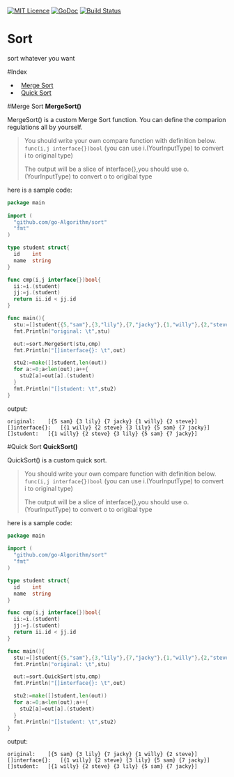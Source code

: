 [![MIT Licence](https://badges.frapsoft.com/os/mit/mit.svg?v=103)](https://opensource.org/licenses/mit-license.php) 
[![GoDoc](https://godoc.org/github.com/go-Algorithm/sort?status.svg)](https://godoc.org/github.com/go-Algorithm/sort)
[![Build Status](https://travis-ci.org/go-Algorithm/sort.svg?branch=master)](https://travis-ci.org/go-Algorithm/sort)

Sort
====
sort whatever you want

#Index
-   [Merge Sort](https://github.com/go-Algorithm/sort#Merge-Sort)
-   [Quick Sort](https://github.com/go-Algorithm/sort#Quick-Sort)

#Merge Sort
**MergeSort()**

MergeSort() is a custom Merge Sort function. You can define the comparion regulations all by yourself.

> You should write your own compare function with definition below.
> `func(i,j interface{})bool`
> (you can use i.(YourInputType) to convert i to original type)
>  
>  The output will be a slice of interface{},you should use o.(YourInputType) to convert o to origibal type

here is a sample code:
```go
package main
    
import (
  "github.com/go-Algorithm/sort"
  "fmt"
)

type student struct{
  id    int
  name  string
}

func cmp(i,j interface{})bool{
  ii:=i.(student)
  jj:=j.(student)
  return ii.id < jj.id
}

func main(){
  stu:=[]student{{5,"sam"},{3,"lily"},{7,"jacky"},{1,"willy"},{2,"steve"}}
  fmt.Println("original: \t",stu)

  out:=sort.MergeSort(stu,cmp)
  fmt.Println("[]interface{}: \t",out)

  stu2:=make([]student,len(out))
  for a:=0;a<len(out);a++{
    stu2[a]=out[a].(student)
  }
  fmt.Println("[]student: \t",stu2)
}
```    
output:

    original: 	 [{5 sam} {3 lily} {7 jacky} {1 willy} {2 steve}]
    []interface{}: 	 [{1 willy} {2 steve} {3 lily} {5 sam} {7 jacky}]
    []student: 	 [{1 willy} {2 steve} {3 lily} {5 sam} {7 jacky}]


#Quick Sort
**QuickSort()**

QuickSort() is a custom quick sort.

> You should write your own compare function with definition below.
> `func(i,j interface{})bool`
> (you can use i.(YourInputType) to convert i to original type)
>  
>  The output will be a slice of interface{},you should use o.(YourInputType) to convert o to origibal type

here is a sample code:
```go
package main
    
import (
  "github.com/go-Algorithm/sort"
  "fmt"
)

type student struct{
  id    int
  name  string
}

func cmp(i,j interface{})bool{
  ii:=i.(student)
  jj:=j.(student)
  return ii.id < jj.id
}

func main(){
  stu:=[]student{{5,"sam"},{3,"lily"},{7,"jacky"},{1,"willy"},{2,"steve"}}
  fmt.Println("original: \t",stu)

  out:=sort.QuickSort(stu,cmp)
  fmt.Println("[]interface{}: \t",out)

  stu2:=make([]student,len(out))
  for a:=0;a<len(out);a++{
    stu2[a]=out[a].(student)
  }
  fmt.Println("[]student: \t",stu2)
}
```    
output:

    original: 	 [{5 sam} {3 lily} {7 jacky} {1 willy} {2 steve}]
    []interface{}: 	 [{1 willy} {2 steve} {3 lily} {5 sam} {7 jacky}]
    []student: 	 [{1 willy} {2 steve} {3 lily} {5 sam} {7 jacky}]



